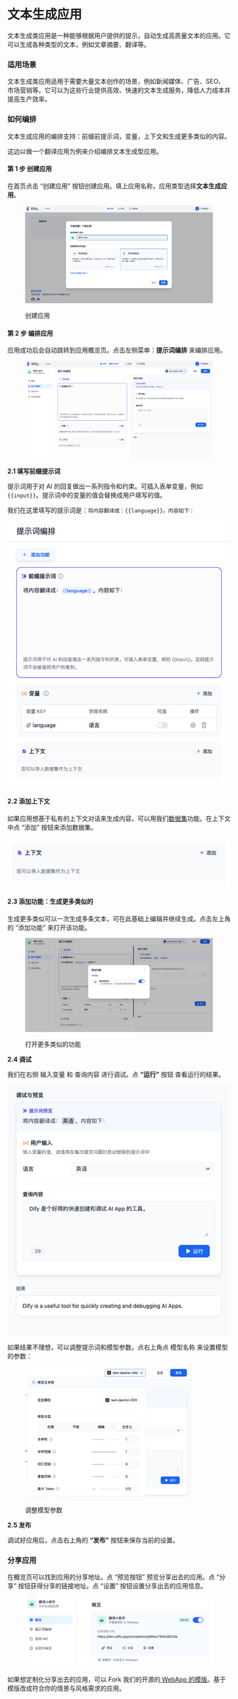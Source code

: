 # 文本生成应用

文本生成类应用是一种能够根据用户提供的提示，自动生成高质量文本的应用。它可以生成各种类型的文本，例如文章摘要、翻译等。

### 适用场景

文本生成类应用适用于需要大量文本创作的场景，例如新闻媒体、广告、SEO、市场营销等。它可以为这些行业提供高效、快速的文本生成服务，降低人力成本并提高生产效率。

### 如何编排

文本生成应用的编排支持：前缀前提示词，变量，上下文和生成更多类似的内容。

这边以做一个翻译应用为例来介绍编排文本生成型应用。

#### 第 1 步 创建应用

在首页点击 “创建应用” 按钮创建应用。填上应用名称，应用类型选择**文本生成应用**。

<figure><img src="../../.gitbook/assets/image (33).png" alt=""><figcaption><p>创建应用</p></figcaption></figure>

#### 第 2 步 编排应用

应用成功后会自动跳转到应用概览页。点击左侧菜单：**提示词编排** 来编排应用。

<figure><img src="../../.gitbook/assets/image (83).png" alt=""><figcaption></figcaption></figure>

**2.1 填写前缀提示词**

提示词用于对 AI 的回复做出一系列指令和约束。可插入表单变量，例如 `{{input}}`。提示词中的变量的值会替换成用户填写的值。

我们在这里填写的提示词是：`将内容翻译成：{{language}}。内容如下：`

![](<../../.gitbook/assets/image (65).png>)

#### 2.2 添加上下文

如果应用想基于私有的上下文对话来生成内容。可以用我们[数据集](../knowledge-base/)功能。在上下文中点 “添加” 按钮来添加数据集。

![](<../../.gitbook/assets/image (88).png>)

#### 2.3 添加功能：生成更多类似的

生成更多类似可以一次生成多条文本，可在此基础上编辑并继续生成。点击左上角的 “添加功能” 来打开该功能。

<figure><img src="../../.gitbook/assets/image (78).png" alt=""><figcaption><p>打开更多类似的功能</p></figcaption></figure>

**2.4 调试**

我们在右侧 输入变量 和 查询内容 进行调试。点 **“运行”** 按钮 查看运行的结果。

![](<../../.gitbook/assets/image (22).png>)

如果结果不理想，可以调整提示词和模型参数。点右上角点 模型名称 来设置模型的参数：

<div align="left">

<figure><img src="../../.gitbook/assets/image (35).png" alt="" width="375"><figcaption><p>调整模型参数</p></figcaption></figure>

</div>

**2.5 发布**

调试好应用后，点击右上角的 **“发布”** 按钮来保存当前的设置。

### 分享应用

在概览页可以找到应用的分享地址。点 “预览按钮” 预览分享出去的应用。点 “分享” 按钮获得分享的链接地址。点 “设置” 按钮设置分享出去的应用信息。

<figure><img src="../../.gitbook/assets/image (31).png" alt=""><figcaption></figcaption></figure>

如果想定制化分享出去的应用，可以 Fork 我们的开源的[ WebApp 的模版](https://github.com/langgenius/webapp-text-generator)。基于模版改成符合你的情景与风格需求的应用。
